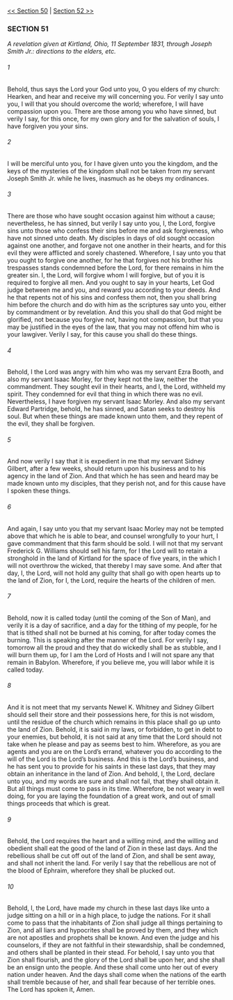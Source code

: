 [<< Section 50](Section%2050)  |  [Section 52 >>](Section%2052)

### SECTION 51

*A revelation given at Kirtland, Ohio, 11 September 1831, through Joseph Smith Jr.: directions to the elders, etc.*

###### 1
Behold, thus says the Lord your God unto you, O you elders of my church: Hearken, and hear and receive my will concerning you. For verily I say unto you, I will that you should overcome the world; wherefore, I will have compassion upon you. There are those among you who have sinned, but verily I say, for this once, for my own glory and for the salvation of souls, I have forgiven you your sins.

###### 2
I will be merciful unto you, for I have given unto you the kingdom, and the keys of the mysteries of the kingdom shall not be taken from my servant Joseph Smith Jr. while he lives, inasmuch as he obeys my ordinances.

###### 3
There are those who have sought occasion against him without a cause; nevertheless, he has sinned, but verily I say unto you, I, the Lord, forgive sins unto those who confess their sins before me and ask forgiveness, who have not sinned unto death. My disciples in days of old sought occasion against one another, and forgave not one another in their hearts, and for this evil they were afflicted and sorely chastened. Wherefore, I say unto you that you ought to forgive one another, for he that forgives not his brother his trespasses stands condemned before the Lord, for there remains in him the greater sin. I, the Lord, will forgive whom I will forgive, but of you it is required to forgive all men. And you ought to say in your hearts, Let God judge between me and you, and reward you according to your deeds. And he that repents not of his sins and confess them not, then you shall bring him before the church and do with him as the scriptures say unto you, either by commandment or by revelation. And this you shall do that God might be glorified, not because you forgive not, having not compassion, but that you may be justified in the eyes of the law, that you may not offend him who is your lawgiver. Verily I say, for this cause you shall do these things.

###### 4
Behold, I the Lord was angry with him who was my servant Ezra Booth, and also my servant Isaac Morley, for they kept not the law, neither the commandment. They sought evil in their hearts, and I, the Lord, withheld my spirit. They condemned for evil that thing in which there was no evil. Nevertheless, I have forgiven my servant Isaac Morley. And also my servant Edward Partridge, behold, he has sinned, and Satan seeks to destroy his soul. But when these things are made known unto them, and they repent of the evil, they shall be forgiven.

###### 5
And now verily I say that it is expedient in me that my servant Sidney Gilbert, after a few weeks, should return upon his business and to his agency in the land of Zion. And that which he has seen and heard may be made known unto my disciples, that they perish not, and for this cause have I spoken these things.

###### 6
And again, I say unto you that my servant Isaac Morley may not be tempted above that which he is able to bear, and counsel wrongfully to your hurt, I gave commandment that this farm should be sold. I will not that my servant Frederick G. Williams should sell his farm, for I the Lord will to retain a stronghold in the land of Kirtland for the space of five years, in the which I will not overthrow the wicked, that thereby I may save some. And after that day, I, the Lord, will not hold any guilty that shall go with open hearts up to the land of Zion, for I, the Lord, require the hearts of the children of men.

###### 7
Behold, now it is called today (until the coming of the Son of Man), and verily it is a day of sacrifice, and a day for the tithing of my people, for he that is tithed shall not be burned at his coming, for after today comes the burning. This is speaking after the manner of the Lord. For verily I say, tomorrow all the proud and they that do wickedly shall be as stubble, and I will burn them up, for I am the Lord of Hosts and I will not spare any that remain in Babylon. Wherefore, if you believe me, you will labor while it is called today.

###### 8
And it is not meet that my servants Newel K. Whitney and Sidney Gilbert should sell their store and their possessions here, for this is not wisdom, until the residue of the church which remains in this place shall go up unto the land of Zion. Behold, it is said in my laws, or forbidden, to get in debt to your enemies, but behold, it is not said at any time that the Lord should not take when he please and pay as seems best to him. Wherefore, as you are agents and you are on the Lord’s errand, whatever you do according to the will of the Lord is the Lord’s business. And this is the Lord’s business, and he has sent you to provide for his saints in these last days, that they may obtain an inheritance in the land of Zion. And behold, I, the Lord, declare unto you, and my words are sure and shall not fail, that they shall obtain it. But all things must come to pass in its time. Wherefore, be not weary in well doing, for you are laying the foundation of a great work, and out of small things proceeds that which is great.

###### 9
Behold, the Lord requires the heart and a willing mind, and the willing and obedient shall eat the good of the land of Zion in these last days. And the rebellious shall be cut off out of the land of Zion, and shall be sent away, and shall not inherit the land. For verily I say that the rebellious are not of the blood of Ephraim, wherefore they shall be plucked out.

###### 10
Behold, I, the Lord, have made my church in these last days like unto a judge sitting on a hill or in a high place, to judge the nations. For it shall come to pass that the inhabitants of Zion shall judge all things pertaining to Zion, and all liars and hypocrites shall be proved by them, and they which are not apostles and prophets shall be known. And even the judge and his counselors, if they are not faithful in their stewardship, shall be condemned, and others shall be planted in their stead. For behold, I say unto you that Zion shall flourish, and the glory of the Lord shall be upon her, and she shall be an ensign unto the people. And these shall come unto her out of every nation under heaven. And the days shall come when the nations of the earth shall tremble because of her, and shall fear because of her terrible ones. The Lord has spoken it, Amen.